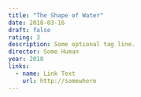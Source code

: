 ```yaml
---
title: "The Shape of Water"
date: 2018-03-16
draft: false
rating: 3
description: Some optional tag line.
director: Some Human
year: 2018
links:
  - name: Link Text
    url: http://somewhere
---
```


